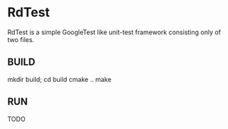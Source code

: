 # RdTest #
RdTest is a simple GoogleTest like unit-test framework consisting only of two files.

## BUILD ##
mkdir build;
cd build
cmake ..
make

## RUN ##
TODO